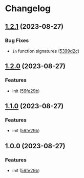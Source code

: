 # Changelog

## [1.2.1](https://github.com/beat-forge/generic-stripper/compare/v1.2.0...v1.2.1) (2023-08-27)


### Bug Fixes

* `in` function signatures ([5399d2c](https://github.com/beat-forge/generic-stripper/commit/5399d2c0fa5b44d35b68bb348170e9ba608b1ecd))

## [1.2.0](https://github.com/beat-forge/generic-stripper/compare/v1.1.0...v1.2.0) (2023-08-27)


### Features

* init ([56fe29b](https://github.com/beat-forge/generic-stripper/commit/56fe29b0b02fa46c9bf38742d647e745efa4c4f8))

## [1.1.0](https://github.com/beat-forge/generic-stripper/compare/v1.0.0...v1.1.0) (2023-08-27)


### Features

* init ([56fe29b](https://github.com/beat-forge/generic-stripper/commit/56fe29b0b02fa46c9bf38742d647e745efa4c4f8))

## 1.0.0 (2023-08-27)


### Features

* init ([56fe29b](https://github.com/beat-forge/generic-stripper/commit/56fe29b0b02fa46c9bf38742d647e745efa4c4f8))
